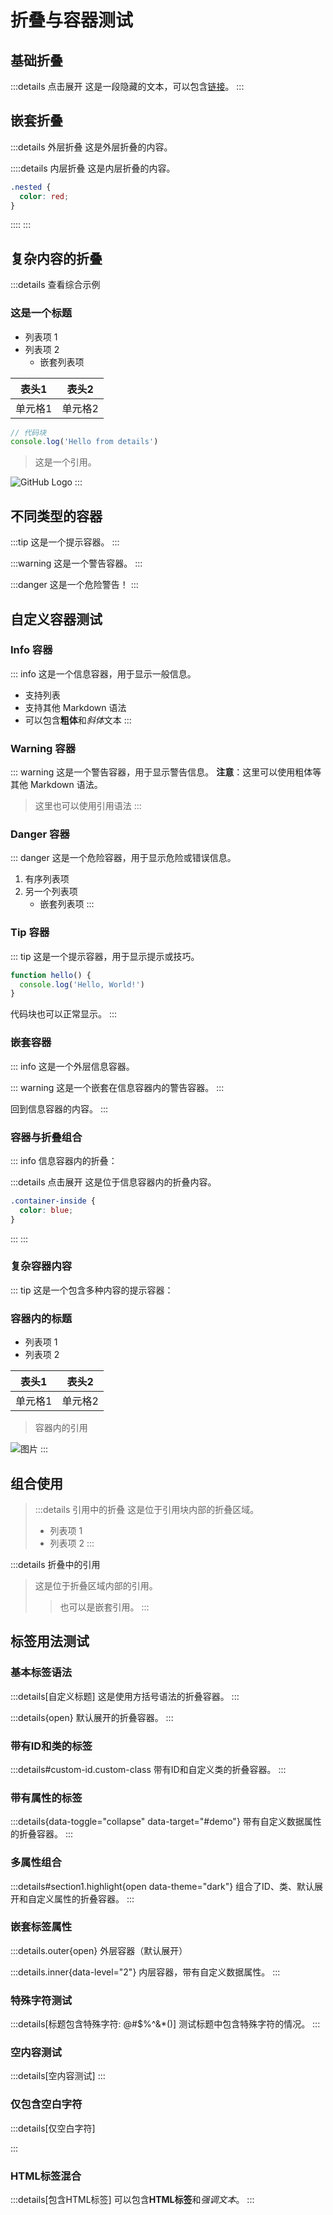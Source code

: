 # 折叠与容器测试

## 基础折叠

:::details 点击展开
这是一段隐藏的文本，可以包含[链接](https://example.com)。
:::

## 嵌套折叠

:::details 外层折叠
这是外层折叠的内容。

::::details 内层折叠
这是内层折叠的内容。

```css
.nested {
  color: red;
}
```

::::
:::

## 复杂内容的折叠

:::details 查看综合示例

### 这是一个标题

- 列表项 1
- 列表项 2
  - 嵌套列表项

| 表头1   | 表头2   |
| ------- | ------- |
| 单元格1 | 单元格2 |

```javascript
// 代码块
console.log('Hello from details')
```

> 这是一个引用。

![GitHub Logo](https://github.githubassets.com/images/modules/logos_page/GitHub-Mark.png)
:::

## 不同类型的容器

:::tip
这是一个提示容器。
:::

:::warning
这是一个警告容器。
:::

:::danger
这是一个危险警告！
:::

## 自定义容器测试

### Info 容器

::: info
这是一个信息容器，用于显示一般信息。

- 支持列表
- 支持其他 Markdown 语法
- 可以包含**粗体**和*斜体*文本
  :::

### Warning 容器

::: warning
这是一个警告容器，用于显示警告信息。
**注意**：这里可以使用粗体等其他 Markdown 语法。

> 这里也可以使用引用语法
> :::

### Danger 容器

::: danger
这是一个危险容器，用于显示危险或错误信息。

1. 有序列表项
2. 另一个列表项
   - 嵌套列表项
     :::

### Tip 容器

::: tip
这是一个提示容器，用于显示提示或技巧。

```javascript
function hello() {
  console.log('Hello, World!')
}
```

代码块也可以正常显示。
:::

### 嵌套容器

::: info
这是一个外层信息容器。

::: warning
这是一个嵌套在信息容器内的警告容器。
:::

回到信息容器的内容。
:::

### 容器与折叠组合

::: info
信息容器内的折叠：

:::details 点击展开
这是位于信息容器内的折叠内容。

```css
.container-inside {
  color: blue;
}
```

:::
:::

### 复杂容器内容

::: tip
这是一个包含多种内容的提示容器：

### 容器内的标题

- 列表项 1
- 列表项 2

| 表头1   | 表头2   |
| ------- | ------- |
| 单元格1 | 单元格2 |

> 容器内的引用

![图片](https://github.githubassets.com/images/modules/logos_page/GitHub-Mark.png)
:::

## 组合使用

> :::details 引用中的折叠
> 这是位于引用块内部的折叠区域。
>
> - 列表项 1
> - 列表项 2
>   :::

:::details 折叠中的引用

> 这是位于折叠区域内部的引用。
>
> > 也可以是嵌套引用。
> > :::

## 标签用法测试

### 基本标签语法

:::details[自定义标题]
这是使用方括号语法的折叠容器。
:::

:::details{open}
默认展开的折叠容器。
:::

### 带有ID和类的标签

:::details#custom-id.custom-class
带有ID和自定义类的折叠容器。
:::

### 带有属性的标签

:::details{data-toggle="collapse" data-target="#demo"}
带有自定义数据属性的折叠容器。
:::

### 多属性组合

:::details#section1.highlight{open data-theme="dark"}
组合了ID、类、默认展开和自定义属性的折叠容器。
:::

### 嵌套标签属性

:::details.outer{open}
外层容器（默认展开）

:::details.inner{data-level="2"}
内层容器，带有自定义数据属性。
:::

### 特殊字符测试

:::details[标题包含特殊字符: @#$%^&*()]
测试标题中包含特殊字符的情况。
:::

### 空内容测试

:::details[空内容测试]
:::

### 仅包含空白字符

:::details[仅空白字符]

:::

### HTML标签混合

:::details[包含HTML标签]
可以包含<strong>HTML标签</strong>和<em>强调文本</em>。
:::
